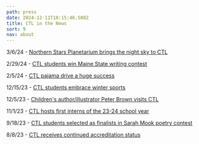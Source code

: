 ```yaml
---
path: press
date: 2024-12-11T18:15:46.508Z
title: CTL in the News
sort: 9
nav: about
---
```

3﻿/6/24 - [Northern Stars Planetarium brings the night sky to CTL](<>)

2﻿/29/24 - [CTL students win Maine State writing contest](<>)

2﻿/5/24 - [CTL pajama drive a huge success](<>)

[](<>)1﻿2/15/23 - [CTL students embrace winter sports](<>)

[](<>)1﻿2/5/23 - [Children's author/illustrator Peter Brown visits CTL](<>)

[](<>)1﻿1/1/23 - [CTL hosts first interns of the 23-24 school year](<>)

[](<>)9﻿/18/23 - [CTL students selected as finalists in Sarah Mook poetry contest](<>)

[](<>)8﻿/8/23 - [CTL  receives continued accreditation status](https://www.boothbayregister.com/article/center-teaching-and-learning-receives-continued-accreditation-status/177129)[](https://www.boothbayregister.com/article/ctl-students-selected-finalists-sarah-mook-poetry-contest/178567)[](https://www.boothbayregister.com/article/children-s-authorillustrator-peter-brown-visits-ctl/181113)[](https://www.boothbayregister.com/article/ctl-students-embrace-winter-sports/181368)

[](https://www.boothbayregister.com/article/ctl-pajama-drive-huge-success/182888)

[](https://www.boothbayregister.com/article/ctl-students-win-maine-state-writing-contest/183510)

[](https://www.boothbayregister.com/article/northern-stars-planetarium-brings-night-sky-ctl/183765)
